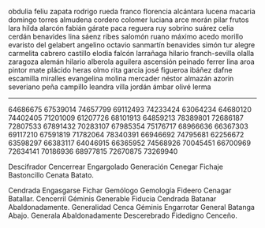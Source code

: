 obdulia feliu zapata
rodrigo rueda franco
florencia alcántara lucena
macaria domingo torres
almudena cordero colomer
luciana arce morán
pilar frutos lara
hilda alarcón
fabián gárate
paca reguera
ruy sobrino suárez
celia cerdán benavides
lina sáenz ribes
salomón ruano
máximo acedo morillo
evaristo del gelabert
angelino octavio sanmartín benavides
simón tur alegre
carmelita cabrero castillo
elodia falcón larrañaga
hilario franch-sevilla
olalla zaragoza alemán
hilario alberola aguilera
ascensión peinado ferrer
lina aroa pintor mate
plácido heras olmo
rita garcia
josé figueroa ibáñez
dafne escamilla miralles
evangelina molina mercader
néstor almazán azorin
severiano peña campillo
leandra villa jordán
ámbar olivé lerma

---

64686675
67539014
74657799
69112493
74233424
63064234
64680120
74402405
71201009
61207726
68101913
64859213
78389801
72686187
72807533
67891432
70283107
67985354
75176717
68966636
66367303
69117210
67591819
71782064
78340391
66946692
74795681
62256672
63598297
66383117
64046915
66365952
74568926
70045451
66700969
72634141
70186936
68977815
72670875
73269940

Descifrador Cencerrear Engargolado Generación Cenegar Fichaje Bastoncillo Cenata Batato.

Cendrada Engasgarse Fichar Gemólogo Gemología Fideero Cenagar Batallar. Cencerril Géminis Generable Fiducia Cendrada Batanar Abaldonadamente. Generalidad Cenca Géminis Engarrotar General Batanga Abajo. Generala Abaldonadamente Descerebrado Fidedigno Cenceño.
